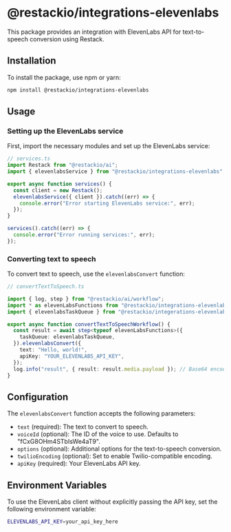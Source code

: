 # @restackio/integrations-elevenlabs

This package provides an integration with ElevenLabs API for text-to-speech conversion using Restack.

## Installation

To install the package, use npm or yarn:

```bash
npm install @restackio/integrations-elevenlabs
```

## Usage

### Setting up the ElevenLabs service

First, import the necessary modules and set up the ElevenLabs service:

```typescript
// services.ts
import Restack from "@restackio/ai";
import { elevenlabsService } from "@restackio/integrations-elevenlabs";

export async function services() {
  const client = new Restack();
  elevenlabsService({ client }).catch((err) => {
    console.error("Error starting ElevenLabs service:", err);
  });
}

services().catch((err) => {
  console.error("Error running services:", err);
});
```

### Converting text to speech

To convert text to speech, use the `elevenlabsConvert` function:

```typescript
// convertTextToSpeech.ts

import { log, step } from "@restackio/ai/workflow";
import * as elevenLabsFunctions from "@restackio/integrations-elevenlabs/functions";
import { elevenlabsTaskQueue } from "@restackio/integerations-elevenlabs/taskQueue";

export async function convertTextToSpeechWorkflow() {
  const result = await step<typeof elevenLabsFunctions>({
    taskQueue: elevenlabsTaskQueue,
  }).elevenlabsConvert({
    text: "Hello, world!",
    apiKey: "YOUR_ELEVENLABS_API_KEY",
  });
  log.info("result", { result: result.media.payload }); // Base64 encoded audio
}
```

## Configuration

The `elevenlabsConvert` function accepts the following parameters:

- `text` (required): The text to convert to speech.
- `voiceId` (optional): The ID of the voice to use. Defaults to "fCxG8OHm4STbIsWe4aT9".
- `options` (optional): Additional options for the text-to-speech conversion.
- `twilioEncoding` (optional): Set to enable Twilio-compatible encoding.
- `apiKey` (required): Your ElevenLabs API key.

## Environment Variables

To use the ElevenLabs client without explicitly passing the API key, set the following environment variable:

```bash
ELEVENLABS_API_KEY=your_api_key_here
```
